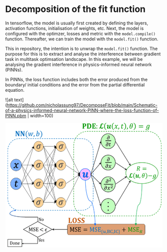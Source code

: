 # Decomposition of the fit function

In tensorflow, the model is usually first created by defining the layers, activation functions, initialisation of weights, etc. Next, the model is configured with the optimzer, losses and metric with the ```model.compile()``` function. Thereafter, we can train the model with the ```model.fit()``` function. 

This in repository, the intention is to unwrap the ```model.fit()``` function. The purpose for this is to extract and analyse the interference between gradient task in multitask optimsation landscape. In this example, we will be analysing the gradient interference in physics-informed neural network (PINNs). 

In PINNs, the loss function includes both the error produced from the boundary/ initial conditions and the error from the partial differential equation.

![alt text](https://github.com/nicholassung97/DecomposeFit/blob/main/Schematic-of-a-physics-informed-neural-network-PINN-where-the-loss-function-of-PINN.pbm | width=100)

<img src="https://github.com/nicholassung97/DecomposeFit/blob/main/Schematic-of-a-physics-informed-neural-network-PINN-where-the-loss-function-of-PINN.pbm" width="600" height="400">
